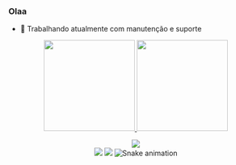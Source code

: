 ### Olaa

- 🔭 Trabalhando atualmente com manutenção e suporte

<div align="center">
  
  <a href="https://github.com/MichelleAyumi">
  <img height="180em" src="https://github-readme-stats.vercel.app/api?username=MichelleAyumi&show_icons=true&theme=dracula&include_all_commits=true&count_private=true"/>
  <img height="180em" src="https://github-readme-stats.vercel.app/api/top-langs/?username=MichelleAyumi&layout=compact&langs_count=7&theme=dracula"/>
    
      
  <a href="https://www.instagram.com/ayumimichelle/" target="_blank"><img src="https://img.shields.io/badge/-Instagram-%23E4405F?style=for-the-badge&logo=instagram&logoColor=white" target="_blank"></a> 	
 <a href = "mailto:michelleayumi14@gmail.com"><img src="https://img.shields.io/badge/-Gmail-%23333?style=for-the-badge&logo=gmail&logoColor=white" target="_blank"></a> 
 <a href="https://www.linkedin.com/in/michelleayumi/" target="_blank"><img src="https://img.shields.io/badge/-LinkedIn-%230077B5?style=for-the-badge&logo=linkedin&logoColor=white" target="_blank"></a> 
  ![Snake animation](https://github.com/MIchelleAyumi/MichelleAyumi/blob/output/github-contribution-grid-snake.svg)
  
</div>

